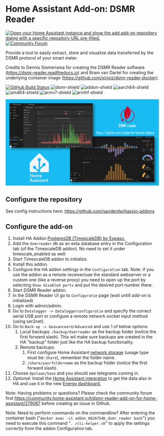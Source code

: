 # Home Assistant Add-on: DSMR Reader
[![Open your Home Assistant instance and show the add add-on repository dialog with a specific repository URL pre-filled.](https://my.home-assistant.io/badges/supervisor_add_addon_repository.svg)](https://my.home-assistant.io/redirect/supervisor_add_addon_repository/?repository_url=https%3A%2F%2Fgithub.com%2Fsanderdw%2Fhassio-addons)
[![Community Forum][forum-shield]][forum]

Provide a tool to easily extract, store and visualize data transferred by the DSMR protocol of your smart meter.

Credits to Dennis Siemensma for creating the DSMR Reader software (https://dsmr-reader.readthedocs.io) and Bram van Dartel for creating the underlying container image (https://github.com/xirixiz/dsmr-reader-docker).

[![GitHub Build Status](https://github.com/sanderdw/hassio-addons/workflows/DSMR%20Reader/badge.svg?logo=github)](https://github.com/sanderdw/hassio-addons/actions) ![dsmr-shield] ![addon-shield] ![aarch64-shield] ![amd64-shield] ![armv7-shield] ![armhf-shield]

![DSMR Reader](https://github.com/sanderdw/hassio-addons/raw/master/images/dsmr_reader.png)

## Configure the repository

See config instructions here: https://github.com/sanderdw/hassio-addons

## Configure the add-on

1. Install HA Addon [PostgresDB (TimescaleDB) by Expaso.](https://community.home-assistant.io/t/home-assistant-add-on-postgresql-timescaledb/198176)
2. Add the ```dsmrreader``` db as an exta database entry in the Configuration tab (of the TimescaleDB addon). No need to set it under timescale_enabled as well.
3. Start TimescaleDB addon to initialize.
4. Install this addon.
5. Configure the HA addon settings in the ```Configuration``` tab. Note: if you use the addon as a remote receiver/use the standard webserver or a custom one (like a reverse proxy) you need to open up the port by selecting ```Show disabled ports``` and put the desired port number there.
6. Start DSMR Reader addon.
7. In the DSMR Reader UI go to ```Configuratie``` page (wait untill add-on is initialized)
8. Login with admin/admin.
9. Go to ```Datalogger -> Dataloggerconfiguratie``` and specify the correct serial USB port or configure a remote network socket input method (using ser2net).
10. Go to ```Back-up -> Geavanceerd/Advanced``` and use 1 of below options:
    1. Local backups: ```/backup/dsmrreader``` as the backup folder (notice the first forward slash). This wil make sure backups are created in the HA "backup" folder just like the HA backup functionality.
    2. Remote backups:
       1. First configure Home Assistant [network storage](https://www.home-assistant.io/common-tasks/os/#network-storage) (usage type must be: ```Share```), remember the folder name.
       2. ```/share/yourfoldername``` as the backup folder (notice the first forward slash).
11. Choose ```Opslaan/Save``` and you should see telegrams coming in.
12. _Optional:_ Install the [Home Assistant integration](https://www.home-assistant.io/integrations/dsmr_reader) to get the data also in HA and use it in the new [Energy dashboard.](https://community.home-assistant.io/t/dsmr-reader-add-on-for-home-assistant/279087/131?u=sanderdw)

Note: Having problems or questions? Please check the community forum first https://community.home-assistant.io/t/dsmr-reader-add-on-for-home-assistant/279087 before creating an issue in Github.

Note: Need to perform commands on the commandline? After entering the container bash ("```docker exec -it addon_0826754b_dsmr_reader bash```") you need to execute this command "```. /cli-helper.sh```" to apply the settings correctly from the addon Configuration tab.

[dsmr-shield]: https://img.shields.io/badge/DSMR%20Reader%20Version-%205.11-purple.svg?style=flat-square
[addon-shield]: https://img.shields.io/badge/dynamic/json?url=https%3A%2F%2Fgithub.com%2Fsanderdw%2Fhassio-addons%2Fraw%2Frefs%2Fheads%2Fmaster%2Fdsmr_reader%2Fconfig.json&query=version&style=flat-square&label=Addon%20Version

[aarch64-shield]: https://img.shields.io/badge/aarch64-yes-green.svg?style=flat-square
[amd64-shield]: https://img.shields.io/badge/amd64-yes-green.svg?style=flat-square
[armv7-shield]: https://img.shields.io/badge/armv7-yes-green.svg?style=flat-square
[armhf-shield]: https://img.shields.io/badge/armhf-yes-green.svg?style=flat-square
[forum-shield]: https://img.shields.io/badge/community-forum-brightgreen.svg?style=for-the-badge
[forum]: https://community.home-assistant.io/t/dsmr-reader-add-on-for-home-assistant/279087
